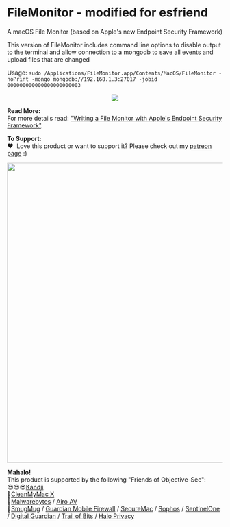 # FileMonitor - modified for esfriend
A macOS File Monitor (based on Apple's new Endpoint Security Framework)

This version of FileMonitor includes command line options to disable output to the terminal and allow connection to a mongodb to save all events and upload files that are changed

Usage:
`sudo /Applications/FileMonitor.app/Contents/MacOS/FileMonitor -noPrint -mongo mongodb://192.168.1.3:27017 -jobid 000000000000000000000003`

<p align="center"><img src="https://objective-see.com/images/blog/blog_0x48/twitter.png"></p>

**Read More:** \
For more details read: ["Writing a File Monitor with Apple's Endpoint Security Framework"](https://objective-see.com/blog/blog_0x48.html).

**To Support:** \
&#x2764;&nbsp; Love this product or want to support it? Please check out my [patreon page](https://www.patreon.com/objective_see) :)

<p align="center">
<a class="inlineLink" href="https://www.patreon.com/objective_see">
		<img src="https://objective-see.com/patreon/images/patreon.jpg" width="700" style="display:block; margin:auto;"/>
</a>
</p>    

**Mahalo!** \
This product is supported by the following "Friends of Objective-See":
<br>
😍😍😍[Kandji](https://kandji.io)
<br>
🥇[CleanMyMac X](https://macpaw.com/cleanmymac) 
<br>
🥈[Malwarebytes](https://www.malwarebytes.com) / [Airo AV](https://www.airoav.com/)
<br>
🥉[SmugMug](https://www.smugmug.com/) /  [Guardian Mobile Firewall](https://guardianapp.com) / [SecureMac](https://www.securemac.com/) / [Sophos](https://www.sophos.com/) / [SentinelOne](https://www.sentinelone.com/) / [Digital Guardian](https://digitalguardian.com/) / [Trail of Bits](https://www.trailofbits.com/) / [Halo Privacy](https://www.haloprivacy.com/)
